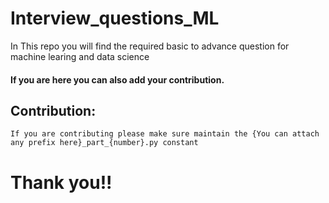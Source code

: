# Interview_questions_ML

In This repo you will find the required basic to advance question for machine learing and data science


#### If you are here you can also add your contribution.


## Contribution:
    If you are contributing please make sure maintain the {You can attach any prefix here}_part_{number}.py constant    

  #                                                       Thank you!!

